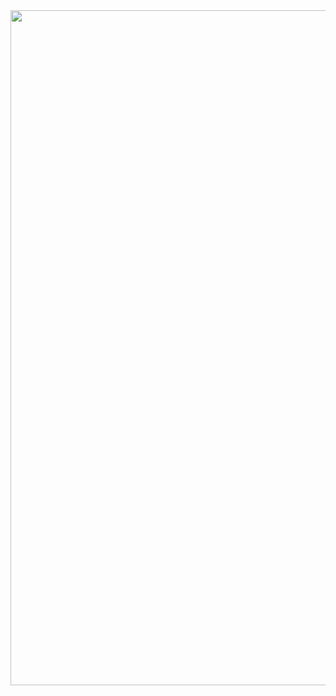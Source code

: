 
<img src="https://github.com/user-attachments/assets/da9d21a8-a273-4296-964c-d7f71d21a44d" width="1080">
